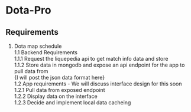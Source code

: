 # Dota-Pro


## Requirements
 
1. Dota map schedule  
  1.1 Backend Requirements  
    1.1.1 Request the liquepedia api to get match info data and store  
    1.1.2 Store data in mongodb and expose an api endpoint for the app to pull data from  
    {I will post the json data format here}  
 1.2 App requirements - We will discuss interface design for this soon  
    1.2.1 Pull data from exposed endpoint  
    1.2.2 Display data on the interface  
    1.2.3 Decide and implement local data cacheing   
